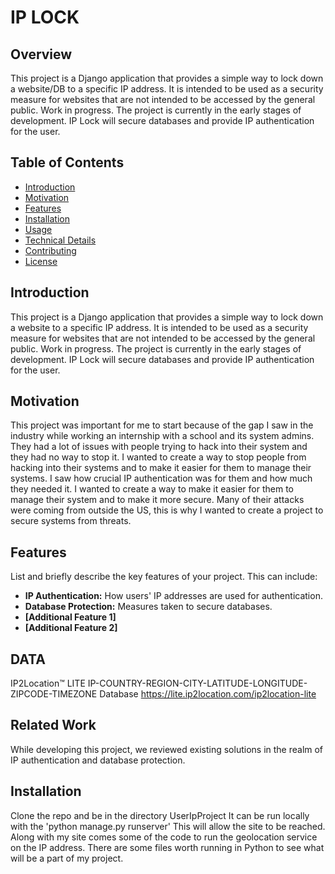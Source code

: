 # IP LOCK 

## Overview

This project is a Django application that provides a simple way to lock down a website/DB to a specific IP address. It is intended to be used as a security measure for websites that are not intended to be accessed by the general public. Work in progress. The project is currently in the early stages of development. IP Lock will secure databases and provide IP authentication for the user.

## Table of Contents

- [Introduction](#introduction)
- [Motivation](#motivation)
- [Features](#features)
- [Installation](#installation)
- [Usage](#usage)
- [Technical Details](#technical-details)
- [Contributing](#contributing)
- [License](#license)

## Introduction

This project is a Django application that provides a simple way to lock down a website to a specific IP address. It is intended to be used as a security measure for websites that are not intended to be accessed by the general public. Work in progress. The project is currently in the early stages of development. IP Lock will secure databases and provide IP authentication for the user.

## Motivation

This project was important for me to start because of the gap I saw in the industry while working an internship with a school and its system admins. They had a lot of issues with people trying to hack into their system and they had no way to stop it. I wanted to create a way to stop people from hacking into their systems and to make it easier for them to manage their systems. I saw how crucial IP authentication was for them and how much they needed it. I wanted to create a way to make it easier for them to manage their system and to make it more secure. Many of their attacks were coming from outside the US, this is why I wanted to create a project to secure systems from threats.

## Features

List and briefly describe the key features of your project. This can include:
- **IP Authentication:** How users' IP addresses are used for authentication.
- **Database Protection:** Measures taken to secure databases.
- **[Additional Feature 1]**
- **[Additional Feature 2]**

## DATA 
IP2Location™ LITE IP-COUNTRY-REGION-CITY-LATITUDE-LONGITUDE-ZIPCODE-TIMEZONE Database 
https://lite.ip2location.com/ip2location-lite


## Related Work

While developing this project, we reviewed existing solutions in the realm of IP authentication and database protection. 



## Installation
Clone the repo and be in the directory UserIpProject
It can be run locally with the 'python manage.py runserver' 
This will allow the site to be reached. Along with my site comes some of the code to run the geolocation service on the IP address. There are some files worth running in Python to see what will be a part of my project. 


